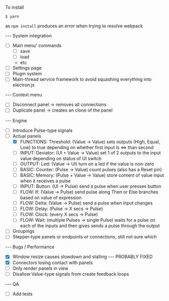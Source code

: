 To install

    $ yarn

as ```npm install``` produces an error when trying to resolve webpack


--- System integration

- [ ] Main menu' commands
    - [ ] save
    - [ ] load
    - etc
- [ ] Settings page
- [ ] Plugin system
- [ ] Main-thread service framework to avoid squashing everything into electron.js

--- Context menu

- [ ] Disconnect panel -> removes all connections
- [ ] Duplicate panel -> creates an clone of the panel

--- Engine

- [ ] Introduce Pulse-type signals
- [ ] Actual panels
    - [x] FUNCTIONS: Threshold: (Value -> Value) sets outputs (High, Equal, Low) to true depending on whether first input is <=> than second
    - [ ] INPUT: Deviator: (UI + Value -> Value) set 1 of 2 outputs to the input value depending on status of UI switch
    - [ ] OUTPUT: Led: (Value -> UI) turn on a led if the value is non-zero
    - [ ] BASIC: Counter: (Pulse -> Value) count pulses (also has a Reset pin)
    - [ ] BASIC: Memory: (Pulse + Value -> Value) store content of value input when it receives a pulse
    - [ ] INPUT: Button: (UI -> Pulse) send a pulse when user presses button
    - [ ] FLOW: If: (Value -> Pulse) send pulse along Then or Else branches based on value of expression
    - [ ] FLOW: Delta: (Value -> Pulse) send a pulse when input changes
    - [ ] FLOW: Delay: (Pulse -> X secs -> Pulse)
    - [ ] FLOW: Clock: (every X secs -> Pulse)
    - [ ] FLOW: Wait: (multiple Pulses -> single Pulse) waits for a pulse on each of the inputs and then gives sends a pulse through the output
- [ ] Groupings
- [ ] Stepper-type panels or endpoints or connections, still not sure which

--- Bugs / Performance

- [x] Window resize causes slowdown and stalling --- PROBABLY FIXED
- [x] Connectors losing contact with panels
- [ ] Only render panels in view
- [ ] Disallow Value-type signals from create feedback loops

--- QA

- [ ] Add tests